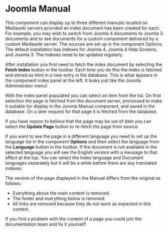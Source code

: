 # Joomla Manual

This component can display up to three different manuals
located on Mediawiki servers provided an index document has 
been created for each. For example, you may wish to switch 
from Joomla 4 documents to Joomla 3 documents and to see 
documents for a custom component delivered by a custom 
Mediawiki server. The sources are set up in the component 
Options. The default installation has indexes for Joomla 4, 
Joomla 4 Help Screens, and Joomla 3. The indexes need to be 
updated regularly.

After installation you first need to fetch the index
document by selecting the <strong>Fetch Index</strong> button
in the toolbar. Each time you do this the index is fetched
and stored as html in a new entry in the database. This is 
what appears in the component index panel at the left. It
looks just like the Joomla Administrator menu!

With the index panel populated you can select an item from
the list. On first selection the page is fetched from the
document server, processed to make it suitable for display
in the Joomla Manual component, and saved in the database.
On a later request for that page it is fetched from the
database.

If you have reason to believe that the page may be out of 
date you can select the <strong>Update Page</strong> button 
to re-fetch the page from source.

If you want to see the page in a different language you
need to set up the language list in the component 
<strong>Options</strong> and then select the language from
the <strong>Language</strong> button in the toolbar. If the
document is not available in the selected language you will
see the English version with a message to that effect at 
the top. You can select the Index language and Document languages separately but it will be a while before there are any 
translated indexes.

The version of the page displayed in the Manual differs
from the original as follows:

* Everything above the main content is removed.
* The footer and everything below is removed.
* All links are removed because they do not work as expected
in this context.

If you find a problem with the content of a page you could join
the documentation team and fix it yourself! 
